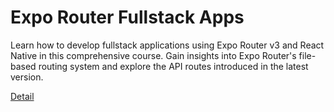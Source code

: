 # Expo Router Fullstack Apps

Learn how to develop fullstack applications using Expo Router v3 and React Native in this comprehensive course. Gain insights into Expo Router's file-based routing system and explore the API routes introduced in the latest version. 

[Detail](https://eduitfree.com/courses/expo-router-fullstack-apps)